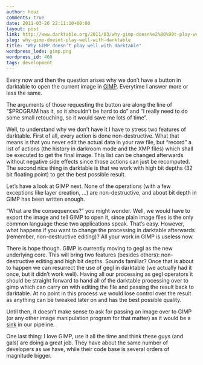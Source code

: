 ```yaml
---
author: houz
comments: true
date: 2011-03-26 22:11:10+00:00
layout: post
link: http://www.darktable.org/2011/03/why-gimp-doesn%e2%80%99t-play-well-with-darktable/
slug: why-gimp-doesnt-play-well-with-darktable
title: "Why GIMP doesn’t play well with darktable"
wordpress_lede: gimp.png
wordpress_id: 460
tags: development
---
```


Every now and then the question arises why we don’t have a button in darktable to open the current image in [GIMP](https://www.gimp.org/). Everytime I answer more or less the same.

The arguments of those requesting the button are along the line of “$PROGRAM has it, so it shouldn’t be hard to do” and “I really need to do some small retouching, so it would save me lots of time”.

Well, to understand why we don’t have it I have to stress two features of darktable. First of all, every action is done non-destructive. What that means is that you never edit the actual data in your raw file, but “record” a list of actions (the history in darkroom mode and the XMP files) which shall be executed to get the final image. This list can be changed afterwards without negative side effects since those actions can just be recomputed. The second nice thing in darktable is that we work with high bit depths (32 bit floating point) to get the best possible result.

Let’s have a look at GIMP next. None of the operations (with a few exceptions like layer creation, …) are non-destructive, and about bit depth in GIMP has been written enough.

“What are the consequences?” you might wonder. Well, we would have to export the image and tell GIMP to open it, since plain image files is the only common language these two applications speak. That’s easy. However, what happens if you want to change the processing in darktable afterwards (remember, non-destructive editing)? All your work in GIMP is useless now.

There is hope though. GIMP is currently moving to gegl as the new underlying core. This will bring two features (besides others): non-destructive editing and high bit depths. Sounds familiar? Once that is about to happen we can resurrect the use of gegl in darktable (we actually had it once, but it didn’t work well). Having all our processing as gegl operators it should be straight forward to hand all of the darktable processing over to gimp which can carry on with editing the file and passing the result back to darktable. At no point in this process we would lose control over the result as anything can be tweaked later on and has the best possible quality.

Until then, it doesn’t make sense to ask for passing an image over to GIMP (or any other image manipulation program for that matter) as it would be a [sink](https://en.wikipedia.org/wiki/Sink_%28computing%29) in our pipeline.

One last thing: I love GIMP, use it all the time and think these guys (and gals) are doing a great job. They have about the same number of developers as we have, while their code base is several orders of magnitude bigger.
